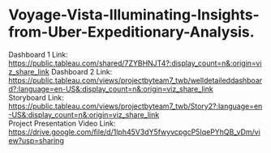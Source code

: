 # Voyage-Vista-Illuminating-Insights-from-Uber-Expeditionary-Analysis.



Dashboard 1 Link: 	https://public.tableau.com/shared/7ZYBHNJT4?:display_count=n&:origin=viz_share_link 
Dashboard 2 Link: 	https://public.tableau.com/views/projectbyteam7_twb/welldetaileddashboard?:language=en-US&:display_count=n&:origin=viz_share_link 		 
Storyboard Link: 	https://public.tableau.com/views/projectbyteam7_twb/Story2?:language=en-US&:display_count=n&:origin=viz_share_link  
Project Presentation Video Link:   https://drive.google.com/file/d/1lph45V3dY5fwyvcpgcP5IqePYhQB_vDm/view?usp=sharing
